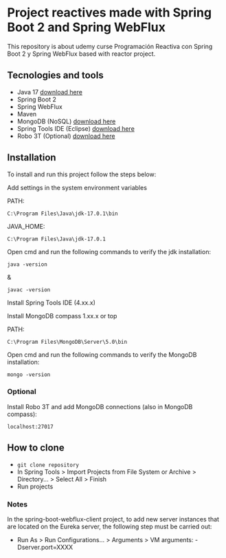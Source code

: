 # Project reactives made with Spring Boot 2 and Spring WebFlux
This repository is about udemy curse Programación Reactiva con Spring Boot 2 y Spring WebFlux based with reactor project.

## Tecnologies and tools
* Java 17 [download here](https://www.oracle.com/java/technologies/downloads/#jdk17-windows)
* Spring Boot 2
* Spring WebFlux
* Maven
* MongoDB (NoSQL) [download here](https://www.mongodb.com/try/download/community)
* Spring Tools IDE (Eclipse) [download here](https://spring.io/tools)
* Robo 3T (Optional) [download here](https://robomongo.org/)

## Installation
To install and run this project follow the steps below:

Add settings in the system environment variables

PATH:

```
C:\Program Files\Java\jdk-17.0.1\bin
```

JAVA_HOME:

```
C:\Program Files\Java\jdk-17.0.1
```

Open cmd and run the following commands to verify the jdk installation:
```
java -version
```
&
```
javac -version
```

Install Spring Tools IDE (4.xx.x)

Install MongoDB compass 1.xx.x or top

PATH:

```
C:\Program Files\MongoDB\Server\5.0\bin
```

Open cmd and run the following commands to verify the MongoDB installation:

```
mongo -version
```

### Optional

Install Robo 3T and add MongoDB connections (also in MongoDB compass):

```
localhost:27017
```

## How to clone
* ```git clone repository```
* In Spring Tools > Import Projects from File System or Archive > Directory... > Select All > Finish
* Run projects

### Notes
In the spring-boot-webflux-client project, to add new server instances that are located on the Eureka server, the following step must be carried out:

* Run As > Run Configurations... > Arguments > VM arguments: -Dserver.port=XXXX
